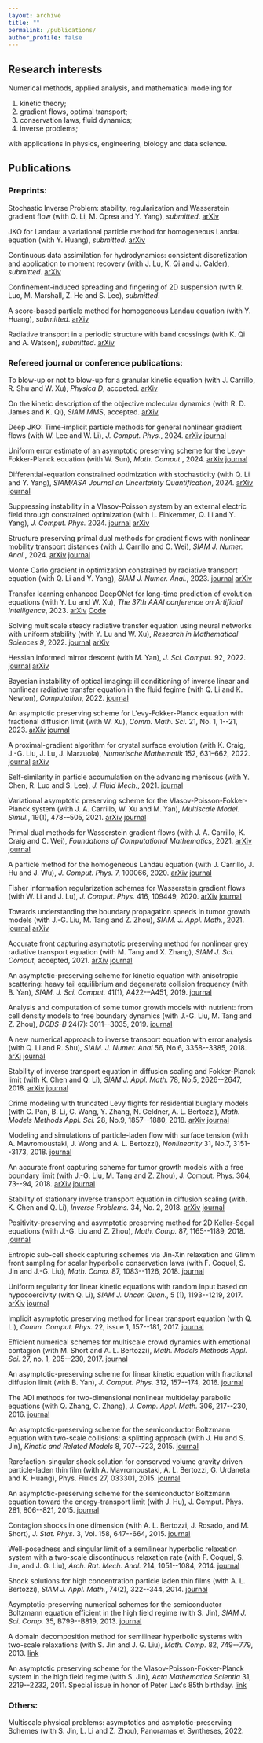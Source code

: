 ```yaml
---
layout: archive
title: ""
permalink: /publications/
author_profile: false
---
```


## Research interests

Numerical methods, applied analysis, and mathematical modeling for
1. kinetic theory;
2. gradient flows, optimal transport;
3. conservation laws, fluid dynamics;
4. inverse problems;

with applications in physics, engineering, biology and data science.


## Publications

### Preprints:
Stochastic Inverse Problem: stability, regularization and Wasserstein gradient flow (with Q. Li, M. Oprea and Y. Yang), *submitted*. [arXiv](https://arxiv.org/abs/2410.00229)

JKO for Landau: a variational particle method for homogeneous Landau equation (with Y. Huang), *submitted*. [arXiv](https://arxiv.org/abs/2409.12296)

Continuous data assimilation for hydrodynamics: consistent discretization and application to moment recovery (with J. Lu, K. Qi and J. Calder), *submitted*. [arXiv](https://arxiv.org/abs/2409.03872)

Confinement-induced spreading and fingering of 2D suspension (with R. Luo, M. Marshall, Z. He and S. Lee), *submitted*. 

A score-based particle method for homogeneous Landau equation (with Y. Huang), *submitted*. [arXiv](https://arxiv.org/abs/2405.05187)

Radiative transport in a periodic structure with band crossings (with K. Qi and A. Watson), *submitted*. [arXiv](https://arxiv.org/abs/2402.06828)






### Refereed journal or conference publications:
To blow-up or not to blow-up for a granular kinetic equation (with J. Carrillo, R. Shu and W. Xu), *Physica D*, accpeted. [arXiv](https://arxiv.org/abs/2403.12735)

On the kinetic description of the objective molecular dynamics (with R. D. James and K. Qi), *SIAM MMS*, accepted. [arXiv](https://arxiv.org/pdf/2307.16814)

Deep JKO: Time-implicit particle methods for general nonlinear gradient flows (with W. Lee and W. Li), *J. Comput. Phys.*, 2024. [arXiv](https://arxiv.org/abs/2311.06700) [journal](https://www.sciencedirect.com/science/article/pii/S0021999124004364)

Uniform error estimate of an asymptotic preserving scheme for the Levy-Fokker-Planck equation (with W. Sun), *Math. Comput.*, 2024. [arXiv](https://arxiv.org/abs/2208.12302) [journal](https://www.ams.org/journals/mcom/0000-000-00/S0025-5718-2024-03975-3/)

Differential-equation constrained optimization with stochasticity (with Q. Li and Y. Yang), *SIAM/ASA Journal on Uncertainty Quantification*, 2024. [arXiv](https://arxiv.org/abs/2305.04024) [journal](https://epubs.siam.org/doi/10.1137/23M1571162)

Suppressing instability in a Vlasov-Poisson system by an external electric field through constrained optimization (with L. Einkemmer, Q. Li and Y. Yang), *J. Comput. Phys.* 2024. [journal](https://www.sciencedirect.com/science/article/pii/S002199912300757X) [arXiv](https://arxiv.org/abs/2305.17994)

Structure preserving primal dual methods for gradient flows with nonlinear mobility transport distances (with J. Carrillo and C. Wei), *SIAM J. Numer. Anal.*, 2024. [arXiv](https://arxiv.org/abs/2303.16534) [journal](https://epubs.siam.org/doi/full/10.1137/23M1562068)

Monte Carlo gradient in optimization constrained by radiative transport equation (with Q. Li and Y. Yang), *SIAM J. Numer. Anal.*, 2023. [journal](https://epubs.siam.org/doi/abs/10.1137/22M1524515?journalCode=sjnaam) [arXiv](https://arxiv.org/abs/2209.12114)

Transfer learning enhanced DeepONet for long-time prediction of evolution equations (with Y. Lu and W. Xu), *The 37th AAAI conference on Artificial Intelligence*, 2023. [arXiv](https://arxiv.org/abs/2212.04663) [Code](https://github.com/woodssss/TL-PI-DeepONet)

Solving multiscale steady radiative transfer equation using neural networks with uniform stability (with Y. Lu and W. Xu), *Research in Mathematical Sciences 9*, 2022. [journal](https://link.springer.com/article/10.1007/s40687-022-00345-z) [arXiv](https://arxiv.org/abs/2110.07037)

Hessian informed mirror descent (with M. Yan), *J. Sci. Comput.* 92, 2022. [journal](https://link.springer.com/article/10.1007/s10915-022-01933-5) [arXiv](https://arxiv.org/abs/2106.13477)

Bayesian instability of optical imaging: ill conditioning of inverse linear and nonlinear radiative transfer equation in the fluid fegime (with Q. Li and K. Newton), *Computation*, 2022. [journal](https://www.mdpi.com/2079-3197/10/2/15)

An asymptotic preserving scheme for L\'evy-Fokker-Planck equation with fractional diffusion limit (with W. Xu), *Comm. Math. Sci.* 21, No. 1, 1--21, 2023. [arXiv](https://arxiv.org/abs/2103.08848) [journal](https://www.intlpress.com/site/pub/files/_fulltext/journals/cms/2023/0021/0001/CMS-2023-0021-0001-a001.pdf)

A proximal-gradient algorithm for crystal surface evolution (with K. Craig, J.-G. Liu, J. Lu, J. Marzuola), *Numerische Mathematik* 152, 631–662, 2022. [journal](https://link.springer.com/article/10.1007/s00211-022-01320-0) [arXiv](https://arxiv.org/abs/2006.12528)

Self-similarity in particle accumulation on the advancing meniscus (with Y. Chen, R. Luo and S. Lee), *J. Fluid Mech.*, 2021. [journal](https://www.cambridge.org/core/journals/journal-of-fluid-mechanics/article/abs/selfsimilarity-in-particle-accumulation-on-the-advancing-meniscus/0962E178622AF766EBDC0DEAEB196183)

Variational asymptotic preserving scheme for the Vlasov-Poisson-Fokker-Planck system (with J. A. Carrillo, W. Xu and M. Yan), *Multiscale Model. Simul.*, 19(1), 478-–505, 2021. [arXiv](https://arxiv.org/pdf/2007.01969) [journal](https://epubs.siam.org/doi/abs/10.1137/20M1350431)

Primal dual methods for Wasserstein gradient flows (with J. A. Carrillo, K. Craig and C. Wei), *Foundations of Computational Mathematics*, 2021. [arXiv](https://arxiv.org/abs/1901.08081) [journal](https://link.springer.com/article/10.1007/s10208-021-09503-1)

A particle method for the homogeneous Landau equation (with J. Carrillo, J. Hu and J. Wu), *J. Comput. Phys.* 7, 100066, 2020. [arXiv](https://arxiv.org/pdf/1910.03080) [journal](https://www.sciencedirect.com/science/article/pii/S2590055220300184)

Fisher information regularization schemes for Wasserstein gradient flows (with W. Li and J. Lu), *J. Comput. Phys.* 416, 109449, 2020. [arXiv](https://arxiv.org/abs/1907.02152) [journal](https://www.sciencedirect.com/science/article/pii/S0021999120302230)

Towards understanding the boundary propagation speeds in tumor growth models (with J.-G. Liu, M. Tang and Z. Zhou), *SIAM. J. Appl. Math.*, 2021. [journal](https://epubs.siam.org/doi/10.1137/19M1296665) [arXiv](https://arxiv.org/pdf/1910.11502.pdf)

Accurate front capturing asymptotic preserving method for nonlinear grey radiative transport equation (with M. Tang and X. Zhang), *SIAM J. Sci. Comput*, accepted, 2021. [arXiv](https://arxiv.org/pdf/1811.05579.pdf) [journal](https://epubs.siam.org/doi/10.1137/20M1318031)

An asymptotic-preserving scheme for kinetic equation with anisotropic scattering: heavy tail equilibrium and degenerate collision frequency (with B. Yan), *SIAM. J. Sci. Comput.* 41(1), A422-–A451, 2019. [journal](https://www.semanticscholar.org/paper/An-Asymptotic-Preserving-Scheme-for-the-Kinetic-and-Wang-Yan/778a59bc70b9be51f4bf3a4713086f2ccd877128)

Analysis and computation of some tumor growth models with nutrient: from cell density models to free boundary dynamics (with J.-G. Liu, M. Tang and Z. Zhou), *DCDS-B* 24(7): 3011--3035, 2019. [journal](https://www.aimsciences.org/article/doi/10.3934/dcdsb.2018297)

A new numerical approach to inverse transport equation with error analysis (with Q. Li and R. Shu), *SIAM. J. Numer. Anal* 56, No.6, 3358--3385, 2018. [arXi](https://arxiv.org/abs/1708.01984) [journal](https://epubs.siam.org/doi/abs/10.1137/17M1142697)

Stability of inverse transport equation in diffusion scaling and Fokker-Planck limit (with K. Chen and Q. Li), *SIAM J. Appl. Math.* 78, No.5, 2626--2647, 2018.  [arXiv](https://arxiv.org/abs/1708.03063) [journal](https://epubs.siam.org/doi/10.1137/17M1157969)

Crime modeling with truncated Levy flights for residential burglary models (with C. Pan, B. Li, C. Wang, Y. Zhang, N. Geldner, A. L. Bertozzi), *Math. Models Methods Appl. Sci.* 28, No.9, 1857--1880, 2018. [arXiv](https://arxiv.org/abs/1601.03415) [journal](https://www.worldscientific.com/doi/abs/10.1142/S0218202518400080)

Modeling and simulations of particle-laden flow with surface tension (with A. Mavromoustaki, J. Wong and A. L. Bertozzi), *Nonlinearity* 31, No.7, 3151--3173, 2018.  [journal](https://iopscience.iop.org/article/10.1088/1361-6544/aab91d)

An accurate front capturing scheme for tumor growth models with a free boundary limit (with J.-G. Liu, M. Tang and Z. Zhou), J. Comput. Phys. 364, 73--94, 2018. [arXiv](https://arxiv.org/abs/1708.08395) [journal](https://www.sciencedirect.com/science/article/pii/S0021999118301657#%21)

Stability of stationary inverse transport equation in diffusion scaling (with. K. Chen and Q. Li), *Inverse Problems.* 34, No. 2, 2018. [arXiv](https://arxiv.org/abs/1703.00097#) [journal](https://iopscience.iop.org/article/10.1088/1361-6420/aa990c/pdf)

Positivity-preserving and asymptotic preserving method for 2D Keller-Segal equations (with J.-G. Liu and Z. Zhou), *Math. Comp.* 87, 1165--1189, 2018. [journal](https://www.ams.org/journals/mcom/2018-87-311/S0025-5718-2017-03250-6/)

Entropic sub-cell shock capturing schemes via Jin-Xin relaxation and Glimm front sampling for scalar hyperbolic conservation laws (with F. Coquel, S. Jin and J.-G. Liu), *Math. Comp.* 87, 1083--1126, 2018. [journal](https://www.ams.org/journals/mcom/2018-87-311/S0025-5718-2017-03253-1/)

Uniform regularity for linear kinetic equations with random input based on hypocoercivity (with Q. Li), *SIAM J. Uncer. Quan.*, 5 (1), 1193--1219, 2017. [arXiv](https://arxiv.org/abs/1612.01219) [journal](https://epubs.siam.org/doi/abs/10.1137/16M1106675?journalCode=sjuqa3)

Implicit asymptotic preserving method for linear transport equation (with Q. Li), *Comm. Comput. Phys.* 22, issue 1, 157--181, 2017. [journal](https://www.cambridge.org/core/journals/communications-in-computational-physics/article/abs/implicit-asymptotic-preserving-method-for-linear-transport-equations/794123195C4516AC1439E824B4D8A92E)

Efficient numerical schemes for multiscale crowd dynamics with emotional contagion (with M. Short and A. L. Bertozzi), *Math. Models Methods Appl. Sci.* 27, no. 1, 205--230, 2017. [journal](https://www.worldscientific.com/doi/abs/10.1142/S0218202517400073)

An asymptotic-preserving scheme for linear kinetic equation with fractional diffusion limit (with B. Yan), *J. Comput. Phys.* 312, 157--174, 2016. [journal](https://www.semanticscholar.org/paper/An-asymptotic-preserving-scheme-for-linear-kinetic-Wang-Yan/1455a99cc8806fd888ad6c5a01031cc2635edc9b)

The ADI methods for two-dimensional nonlinear multidelay parabolic equations (with Q. Zhang, C. Zhang), *J. Comp. Appl. Math.* 306, 217--230, 2016. [journal](https://www.sciencedirect.com/science/article/pii/S0377042716301893)

An asymptotic-preserving scheme for the semiconductor Boltzmann equation with two-scale collisions: a splitting approach (with J. Hu and S. Jin), *Kinetic and Related Models* 8, 707--723, 2015. [journal](http://www.aimsciences.org/article/doi/10.3934/krm.2015.8.707)

Rarefaction-singular shock solution for conserved volume gravity driven particle-laden thin film (with A. Mavromoustaki, A. L. Bertozzi, G. Urdaneta and K. Huang),  Phys. Fluids 27, 033301, 2015. [journal](https://aip.scitation.org/doi/abs/10.1063/1.4913851)

An asymptotic-preserving scheme for the semiconductor Boltzmann equation toward the energy-transport limit (with J. Hu), J. Comput. Phys. 281, 806--821, 2015. [journal](https://www.sciencedirect.com/science/article/pii/S0021999114007384?via%3Dihub)

Contagion shocks in one dimension (with A. L. Bertozzi, J. Rosado, and M. Short), *J. Stat. Phys.* 3, Vol. 158, 647--664, 2015. [journal](https://link.springer.com/article/10.1007/s10955-014-1019-6)

Well-posedness and singular limit of a semilinear hyperbolic relaxation system with a two-scale discontinuous relaxation rate (with F. Coquel, S. Jin, and J. G. Liu), *Arch. Rat. Mech. Anal.* 214, 1051--1084, 2014. [journal](https://link.springer.com/article/10.1007/s00205-014-0773-6)

Shock solutions for high concentration particle laden thin films (with A. L. Bertozzi), *SIAM J. Appl. Math.*, 74(2), 322--344, 2014. [journal](https://epubs.siam.org/doi/abs/10.1137/130917740)

Asymptotic-preserving numerical schemes for the semiconductor Boltzmann equation efficient in the high field regime (with S. Jin), *SIAM J. Sci. Comp.* 35, B799--B819, 2013. [journal](https://epubs.siam.org/doi/abs/10.1137/120886534)

A domain decomposition method for semilinear hyperbolic systems with two-scale relaxations (with S. Jin and J. G. Liu), *Math. Comp.* 82, 749--779, 2013. [link](https://www.ams.org/journals/mcom/2013-82-282/S0025-5718-2012-02643-3/home.html)

An asymptotic preserving scheme for the Vlasov-Poisson-Fokker-Planck system in the high field regime (with S. Jin), *Acta Mathematica Scientia* 31, 2219--2232, 2011. Special issue in honor of Peter Lax's 85th birthday. [link](https://www.sciencedirect.com/science/article/abs/pii/S0252960211603950)





### Others:
Multiscale physical problems: asymptotics and asmptotic-preserving Schemes (with S. Jin, L. Li and Z. Zhou), Panoramas et Syntheses, 2022.



